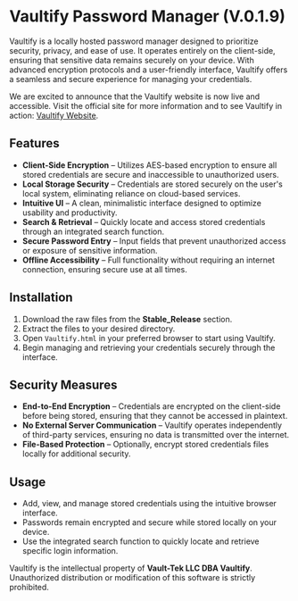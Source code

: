 # Vaultify Password Manager (V.0.1.9)

Vaultify is a locally hosted password manager designed to prioritize security, privacy, and ease of use. It operates entirely on the client-side, ensuring that sensitive data remains securely on your device. With advanced encryption protocols and a user-friendly interface, Vaultify offers a seamless and secure experience for managing your credentials.

We are excited to announce that the Vaultify website is now live and accessible. Visit the official site for more information and to see Vaultify in action: [Vaultify Website](https://vaultify.pages.dev/).

## Features

- **Client-Side Encryption** – Utilizes AES-based encryption to ensure all stored credentials are secure and inaccessible to unauthorized users.  
- **Local Storage Security** – Credentials are stored securely on the user's local system, eliminating reliance on cloud-based services.  
- **Intuitive UI** – A clean, minimalistic interface designed to optimize usability and productivity.  
- **Search & Retrieval** – Quickly locate and access stored credentials through an integrated search function.  
- **Secure Password Entry** – Input fields that prevent unauthorized access or exposure of sensitive information.  
- **Offline Accessibility** – Full functionality without requiring an internet connection, ensuring secure use at all times.  

## Installation

1. Download the raw files from the **Stable_Release** section.  
2. Extract the files to your desired directory.  
3. Open `Vaultify.html` in your preferred browser to start using Vaultify.  
4. Begin managing and retrieving your credentials securely through the interface.  

## Security Measures

- **End-to-End Encryption** – Credentials are encrypted on the client-side before being stored, ensuring that they cannot be accessed in plaintext.  
- **No External Server Communication** – Vaultify operates independently of third-party services, ensuring no data is transmitted over the internet.  
- **File-Based Protection** – Optionally, encrypt stored credentials files locally for additional security.  

## Usage

- Add, view, and manage stored credentials using the intuitive browser interface.  
- Passwords remain encrypted and secure while stored locally on your device.  
- Use the integrated search function to quickly locate and retrieve specific login information.  

Vaultify is the intellectual property of **Vault-Tek LLC DBA Vaultify**. Unauthorized distribution or modification of this software is strictly prohibited.
